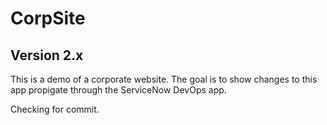 # CorpSite

## Version 2.x

This is a demo of a corporate website.  The goal is to show changes to this app propigate through the ServiceNow DevOps app.

Checking for commit.

